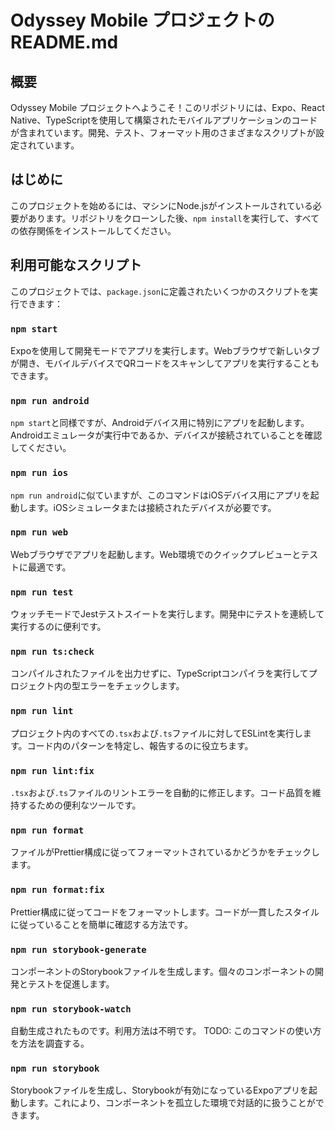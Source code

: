 # Odyssey Mobile プロジェクトのREADME.md

## 概要

Odyssey Mobile プロジェクトへようこそ！このリポジトリには、Expo、React Native、TypeScriptを使用して構築されたモバイルアプリケーションのコードが含まれています。開発、テスト、フォーマット用のさまざまなスクリプトが設定されています。

## はじめに

このプロジェクトを始めるには、マシンにNode.jsがインストールされている必要があります。リポジトリをクローンした後、`npm install`を実行して、すべての依存関係をインストールしてください。

## 利用可能なスクリプト

このプロジェクトでは、`package.json`に定義されたいくつかのスクリプトを実行できます：

### `npm start`

Expoを使用して開発モードでアプリを実行します。Webブラウザで新しいタブが開き、モバイルデバイスでQRコードをスキャンしてアプリを実行することもできます。

### `npm run android`

`npm start`と同様ですが、Androidデバイス用に特別にアプリを起動します。Androidエミュレータが実行中であるか、デバイスが接続されていることを確認してください。

### `npm run ios`

`npm run android`に似ていますが、このコマンドはiOSデバイス用にアプリを起動します。iOSシミュレータまたは接続されたデバイスが必要です。

### `npm run web`

Webブラウザでアプリを起動します。Web環境でのクイックプレビューとテストに最適です。

### `npm run test`

ウォッチモードでJestテストスイートを実行します。開発中にテストを連続して実行するのに便利です。

### `npm run ts:check`

コンパイルされたファイルを出力せずに、TypeScriptコンパイラを実行してプロジェクト内の型エラーをチェックします。

### `npm run lint`

プロジェクト内のすべての`.tsx`および`.ts`ファイルに対してESLintを実行します。コード内のパターンを特定し、報告するのに役立ちます。

### `npm run lint:fix`

`.tsx`および`.ts`ファイルのリントエラーを自動的に修正します。コード品質を維持するための便利なツールです。

### `npm run format`

ファイルがPrettier構成に従ってフォーマットされているかどうかをチェックします。

### `npm run format:fix`

Prettier構成に従ってコードをフォーマットします。コードが一貫したスタイルに従っていることを簡単に確認する方法です。

### `npm run storybook-generate`

コンポーネントのStorybookファイルを生成します。個々のコンポーネントの開発とテストを促進します。

### `npm run storybook-watch`

自動生成されたものです。利用方法は不明です。
TODO: このコマンドの使い方を方法を調査する。

### `npm run storybook`

Storybookファイルを生成し、Storybookが有効になっているExpoアプリを起動します。これにより、コンポーネントを孤立した環境で対話的に扱うことができます。
